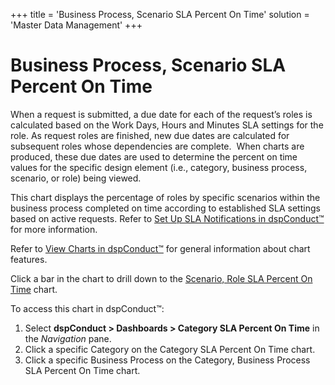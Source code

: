 +++
title = 'Business Process, Scenario SLA Percent On Time'
solution = 'Master Data Management'
+++

# Business Process, Scenario SLA Percent On Time

When a request is submitted, a due date for each of the request’s roles
is calculated based on the Work Days, Hours and Minutes SLA settings for
the role. As request roles are finished, new due dates are calculated
for subsequent roles whose dependencies are complete.<span> </span> When
charts are produced, these due dates are used to determine the percent
on time values for the specific design element (i.e., category, business
process, scenario, or role) being viewed.<span> </span>

This chart displays the percentage of roles by specific scenarios within
the business process completed on time according to established SLA
settings based on active requests. Refer to [Set Up SLA Notifications in
dspConduct™](../Config/Set_Up_SLA_Notifications.htm) for more
information.

Refer to [View Charts in dspConduct™](../Use_Cases/View_Charts.htm) for
general information about chart features.

Click a bar in the chart to drill down to the [Scenario, Role SLA
Percent On Time](Scenario_Role_SLA_Percent_OnTime.htm) chart.

To access this chart in dspConduct™:

1.  Select **dspConduct \> Dashboards \> Category SLA Percent On Time**
    in the *Navigation* pane.
2.  Click a specific Category on the Category SLA Percent On Time chart.
3.  Click a specific Business Process on the Category, Business Process
    SLA Percent On Time chart.
